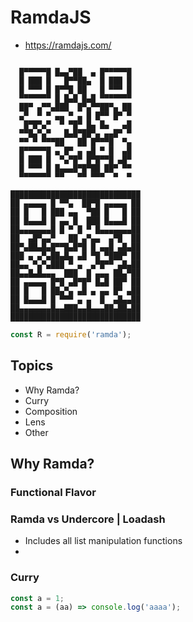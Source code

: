 # RamdaJS #
 - https://ramdajs.com/

```
                             
  █▀▀▀▀▀█ █▄▄▀██  ▄ █▀▀▀▀▀█  
  █ ███ █   █▀▀██▄  █ ███ █  
  █ ▀▀▀ █ █▀▀█ ██   █ ▀▀▀ █  
  ▀▀▀▀▀▀▀ █ █▄█ █▄█ ▀▀▀▀▀▀▀  
  ██▀ ▄▀▀▄███  █▀▄▀▀██▀▄ ██  
  ▄▀  ▀ ▀ ▄▄ ▀ ▄ █ █▀▀ █▀ ▀  
   █▀█▀▄▀  ▀ ▀█▀ █▄ █▄   ▄█  
  ▀▀█▄▀▄▀   █▄█▀██▀▄ ▄▄█▀ ▀  
  ▀▀ ▀ ▀▀▀██   ██ █▀▀▀█  ▀▄  
  █▀▀▀▀▀█ ▄ █▀ ▄ ▄█ ▀ █  ▄█  
  █ ███ █  ▀▄▀█▀ █▀█▀▀█ ▄█▀  
  █ ▀▀▀ █ █▄▄▄█▀█▀██ ██▀ ▀▀  
  ▀▀▀▀▀▀▀ ▀▀   ▀▀ ▀▀▀  ▀  ▀  
                             
█████████████████████████████
██ ▄▄▄▄▄ █ ▀▀▄  ██▀█ ▄▄▄▄▄ ██
██ █   █ ███ ▄▄  ▀██ █   █ ██
██ █▄▄▄█ █ ▄▄ █  ███ █▄▄▄█ ██
██▄▄▄▄▄▄▄█ █ ▀ █ ▀ █▄▄▄▄▄▄▄██
██  ▄█▀▄▄▀   ██ ▄▀▄▄  ▄▀█  ██
██▀▄██▄█▄█▀▀█▄█▀█ █ ▄▄█ ▄█▄██
███ ▄ ▄▀▄██▄█▄ ▄█ ▀█ ▀███▀ ██
██▄▄ ▀▄▀▄███ ▀ ▄  ▄▀█▀▀ ▄█▄██
██▄▄█▄█▄▄▄  ███  █ ▄▄▄ ██▄▀██
██ ▄▄▄▄▄ █▀█ ▄█▀█▀ █▄█ ██▀ ██
██ █   █ ██▄▀▄ ▄█ ▄ ▄▄ █▀ ▄██
██ █▄▄▄█ █ ▀▀▀ ▄ ▄  █  ▄█▄▄██
██▄▄▄▄▄▄▄█▄▄███▄▄█▄▄▄██▄██▄██
█████████████████████████████
```

```javascript
const R = require('ramda');
```

## Topics ##

 * Why Ramda?
 * Curry
 * Composition
 * Lens
 * Other

## Why Ramda? ##

### Functional Flavor ###

### Ramda vs Undercore | Loadash ###

 * Includes all list manipulation functions
 * 


### Curry ###

```javascript
const a = 1;
const a = (aa) => console.log('aaaa');
```
